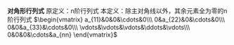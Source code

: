 **对角形行列式**
原定义：n阶行列式
本定义：除主对角线以外，其余元素全为零的n阶行列式
$\begin{vmatrix}
a_{11}&0&0&\cdots&0\\\ 
0&a_{22}&0&\cdots&0\\\ 
0&0&a_{33}&\cdots&0\\\ 
\vdots&\vdots&\vdots&\ddots&\vdots\\\ 
0&0&0&\cdots&a_{nn}
\end{vmatrix}$
